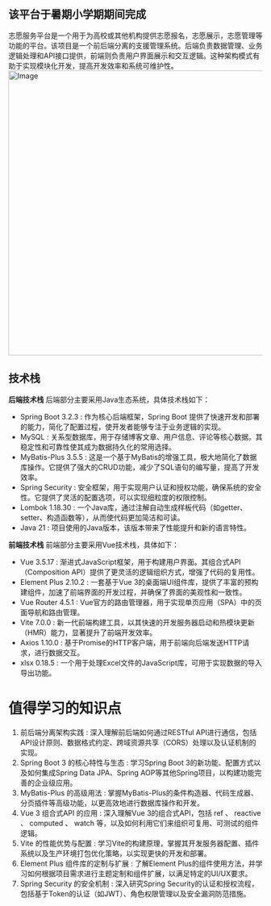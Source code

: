## 该平台于暑期小学期期间完成
志愿服务平台是一个用于为高校或其他机构提供志愿报名，志愿展示，志愿管理等功能的平台。该项目是一个前后端分离的支援管理系统。后端负责数据管理、业务逻辑处理和API接口提供，前端则负责用户界面展示和交互逻辑。这种架构模式有助于实现模块化开发，提高开发效率和系统可维护性。
<img width="1021" height="565" alt="Image" src="https://github.com/user-attachments/assets/24450ef8-f2dc-4f47-8446-3579ad1bc0cd" />
## **技术栈** 
**后端技术栈**
后端部分主要采用Java生态系统，具体技术栈如下：

- Spring Boot 3.2.3 : 作为核心后端框架，Spring Boot 提供了快速开发和部署的能力，简化了配置过程，使开发者能够专注于业务逻辑的实现。
- MySQL : 关系型数据库，用于存储博客文章、用户信息、评论等核心数据。其稳定性和可靠性使其成为数据持久化的常用选择。
- MyBatis-Plus 3.5.5 : 这是一个基于MyBatis的增强工具，极大地简化了数据库操作。它提供了强大的CRUD功能，减少了SQL语句的编写量，提高了开发效率。
- Spring Security : 安全框架，用于实现用户认证和授权功能，确保系统的安全性。它提供了灵活的配置选项，可以实现细粒度的权限控制。
- Lombok 1.18.30 : 一个Java库，通过注解自动生成样板代码（如getter、setter、构造函数等），从而使代码更加简洁和可读。
- Java 21 : 项目使用的Java版本，该版本带来了性能提升和新的语言特性。 

**前端技术栈**
前端部分主要采用Vue技术栈，具体如下：

- Vue 3.5.17 : 渐进式JavaScript框架，用于构建用户界面。其组合式API（Composition API）提供了更灵活的逻辑组织方式，增强了代码的复用性。
- Element Plus 2.10.2 : 一套基于Vue 3的桌面端UI组件库，提供了丰富的预构建组件，加速了前端界面的开发过程，并确保了界面的美观性和一致性。
- Vue Router 4.5.1 : Vue官方的路由管理器，用于实现单页应用（SPA）中的页面导航和路由管理。
- Vite 7.0.0 : 新一代前端构建工具，以其快速的开发服务器启动和热模块更新（HMR）能力，显著提升了前端开发效率。
- Axios 1.10.0 : 基于Promise的HTTP客户端，用于前端向后端发送HTTP请求，进行数据交互。
- xlsx 0.18.5 : 一个用于处理Excel文件的JavaScript库，可用于实现数据的导入导出功能。

# 值得学习的知识点
1. 前后端分离架构实践 : 深入理解前后端如何通过RESTful API进行通信，包括API设计原则、数据格式约定、跨域资源共享（CORS）处理以及认证机制的实现。
2. Spring Boot 3 的核心特性与生态 : 学习Spring Boot 3的新功能、配置方式以及如何集成Spring Data JPA、Spring AOP等其他Spring项目，以构建功能完善的企业级应用。
3. MyBatis-Plus 的高级用法 : 掌握MyBatis-Plus的条件构造器、代码生成器、分页插件等高级功能，以更高效地进行数据库操作和开发。
4. Vue 3 组合式API 的应用 : 深入理解Vue 3的组合式API，包括 ref 、 reactive 、 computed 、 watch 等，以及如何利用它们来组织可复用、可测试的组件逻辑。
5. Vite 的性能优势与配置 : 学习Vite的构建原理，掌握其开发服务器配置、插件系统以及生产环境打包优化策略，以实现更快的开发和部署。
6. Element Plus 组件库的定制与扩展 : 了解Element Plus的组件使用方法，并学习如何根据项目需求进行主题定制和组件扩展，以满足特定的UI/UX要求。
7. Spring Security 的安全机制 : 深入研究Spring Security的认证和授权流程，包括基于Token的认证（如JWT）、角色权限管理以及安全漏洞防范措施。